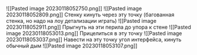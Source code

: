 ![[Pasted image 20230118052750.png]]
![[Pasted image 20230118052809.png]]
Стенку кинуть через эту точку (багованная стенка, но надо на лоу детализации играть)
![[Pasted image 20230118052911.png]]
Прыгнуть на эти перила до упора к стене
![[Pasted image 20230118053013.png]]
Прицелиться в эту точку
![[Pasted image 20230118053037.png]]
Навести на эту точку угол интерфейса, кинуть обычный дым
![[Pasted image 20230118053107.png]]
